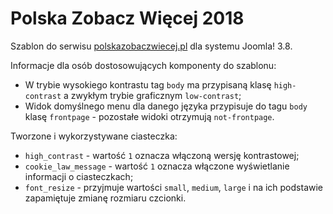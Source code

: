 # Polska Zobacz Więcej 2018
Szablon do serwisu [polskazobaczwiecej.pl][1] dla systemu Joomla! 3.8.

Informacje dla osób dostosowujących komponenty do szablonu:
* W trybie wysokiego kontrastu tag `body` ma przypisaną klasę `high-contrast` a zwykłym trybie graficznym `low-contrast`;
* Widok domyślnego menu dla danego języka przypisuje do tagu `body` klasę `frontpage` - pozostałe widoki otrzymują `not-frontpage`.

Tworzone i wykorzystywane ciasteczka:
* `high_contrast` - wartość `1` oznacza włączoną wersję kontrastowej;
* `cookie_law_message` - wartość `1` oznacza włączone wyświetlanie informacji o ciasteczkach;
* `font_resize` - przyjmuje wartości `small`, `medium`, `large` i na ich podstawie zapamiętuje zmianę rozmiaru czcionki.

[1]:http://www.polskazobaczwiecej.pl
